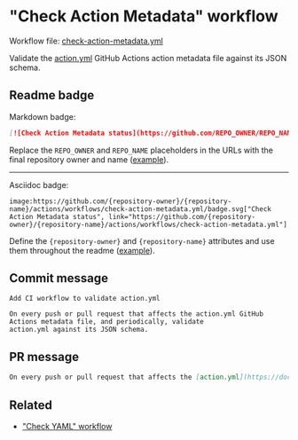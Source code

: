 # "Check Action Metadata" workflow

Workflow file: [check-action-metadata.yml](check-action-metadata.yml)

Validate the [action.yml](https://docs.github.com/en/actions/creating-actions/metadata-syntax-for-github-actions) GitHub Actions action metadata file against its JSON schema.

## Readme badge

Markdown badge:

```markdown
[![Check Action Metadata status](https://github.com/REPO_OWNER/REPO_NAME/actions/workflows/check-action-metadata.yml/badge.svg)](https://github.com/REPO_OWNER/REPO_NAME/actions/workflows/check-action-metadata.yml)
```

Replace the `REPO_OWNER` and `REPO_NAME` placeholders in the URLs with the final repository owner and name ([example](https://raw.githubusercontent.com/arduino-libraries/ArduinoIoTCloud/master/README.md)).

---

Asciidoc badge:

```adoc
image:https://github.com/{repository-owner}/{repository-name}/actions/workflows/check-action-metadata.yml/badge.svg["Check Action Metadata status", link="https://github.com/{repository-owner}/{repository-name}/actions/workflows/check-action-metadata.yml"]
```

Define the `{repository-owner}` and `{repository-name}` attributes and use them throughout the readme ([example](https://raw.githubusercontent.com/arduino-libraries/WiFiNINA/master/README.adoc)).

## Commit message

```
Add CI workflow to validate action.yml

On every push or pull request that affects the action.yml GitHub Actions metadata file, and periodically, validate
action.yml against its JSON schema.
```

## PR message

```markdown
On every push or pull request that affects the [action.yml](https://docs.github.com/en/actions/creating-actions/metadata-syntax-for-github-actions) GitHub Actions metadata file, and periodically, validate action.yml against [its JSON schema](https://github.com/SchemaStore/schemastore/blob/master/src/schemas/json/github-action.json).
```

## Related

- ["Check YAML" workflow](check-yaml.md)
